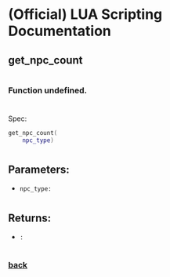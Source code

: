 
# (Official) LUA Scripting Documentation

## get_npc_count
#
### Function undefined.
#
Spec:
```lua
get_npc_count(
	npc_type)
```
#
## Parameters:
- `npc_type:` 
#
## Returns:
- `:` 
#
### [back](../other)
